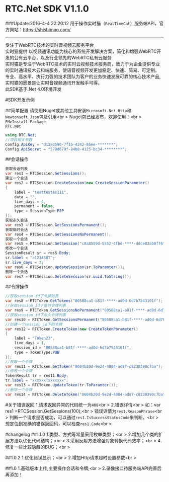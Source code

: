# RTC.Net SDK V1.1.0 
###Update:2016-4-4 22:20:12
用于操作实时猫（`RealTimeCat`）服务端API，官方网站：https://shishimao.com/
<hr \>
专注于WebRTC技术的实时音视频云服务平台<br \>
实时猫提供 以视频通讯功能为核心的系统开发解决方案，简化和增强WebRTC开发的公有云平台，以及行业领先的WebRTC私有云服务<br \>
实时猫是专注于WebRTC技术的实时云视频技术服务商，致力于为企业提供专业的实时通讯技术云和端服务，使语音视频开发更加稳定、快速、简易、可定制。<br \>
专业、高水平、执行力强的技术团队为客户的业务快速发展可靠的核心技术产品,实时猫的愿景是让实时音视频通讯开发触手可得。<br \>
此SDK基于.Net 4.0环境开发

#SDK开发示例

##简单配置
请使用Nuget或其他工具安装`Microsoft.Net.Http`和`Newtonsoft.Json`包及引用<br \>
Nuget包已经发布，欢迎使用！<br \>
<code>
PM>Install-Package RTC.Net
</code>

```c#
using RTC.Net;
//项目相关参数
Config.ApiKey = "d1383590-7f1b-4242-86ee-*******";
Config.ApiSecret = "579d679f-84b8-4125-bc34-********";
```
##会话操作
```C#
获取会话列表
var res1 = RTCSession.GetSessions();
建立一个会话
var res2 = RTCSession.CreateSession(new CreateSessionParameter()
{
    label = "testtestes111",
    data = "",
    live_days = 4,
    permanent = false,
    type = SessionType.P2P
});
获取永久会话
var res3 = RTCSession.GetSessionsPermanent();
获取临时会话
var res4 = RTCSession.GetSessionsNoPermanent();
获取一个会话
var res5 = RTCSession.GetSession("c8a8559d-5552-4fbd-****-ddce83ab0f76");
修改一个会话
SessionResult sr = res5.Body;
sr.label = "a123458T";
sr.live_days = 2;
var res6 = RTCSession.UpdateSession(sr.ToParamter());
删除一个会话
var res7 = RTCSession.DeleteSession(sr.uuid.ToString());
```
##令牌操作
```c#
//获取session_id下令牌列表
var res8 = RTCToken.GetTokens("80588ca1-b81f-****-ad0d-6d7b7543101f");
//获取session_id下临时令牌列表
var res9 = RTCToken.GetSessionsNoPermanent("80588ca1-b81f-****-ad0d-6d7b7543101f");
//获取session_id下永久令牌列表
var res10 = RTCToken.GetSessionsPermanent("80588ca1-b81f-****-ad0d-6d7b7543101f");
//创建一个session_id下的令牌
var res12 = RTCToken.CreateToken(new CreateTokenParameter()
{
    label = "Token23",
    live_days = 1,
    session_id = "80588ca1-b81f-****-ad0d-6d7b7543101f",
    type = TokenType.PUB
});
//获取一个令牌
var res11 = RTCToken.GetToken("8604b20d-9e24-4804-ad87-c8230390c7ba");
//修改一个令牌
TokenResult tr = res11.Body;
tr.label = "xxxxxxTxxxxxxx";
var res13 = RTCToken.UpdateToken(tr.ToParamter());
//删除一个令牌
var res14 = RTCToken.DeleteToken("8604b20d-9e24-4804-ad87-c8230390c7ba");
```

#关于错误返回
1.请求返回异常的代码统一为`408`<br \>
2.错误详情<br \>
如：var res1 =RTCSession.GetSessions(100);<br \>
错误详情为`res1.ReasonPhrase`<br \>
判断一个请求是否成功，可以通过`res1.IsSuccessStatusCode`来判断。<br \>
想定位到准确的错误返回码，可以检查`res1.Code`<br \>

#changelog
##1.1.0
1.类型、方式等常量采用枚举类型；<br \>
2.增加几个类的扩展方法以优化代码结构；<br \>
3.采用反射方法增强对象转换代码效率；<br \>
4.修复一些比较隐蔽的BUG；<br \>

##1.0.2
1.优化错误显示；<br \>
2.增加Http请求超时设置参数<br \>

##1.0 
1.基础版本上传,主要操作会话和令牌;<br \>
2.录像接口待服务端API完善后再添加！
